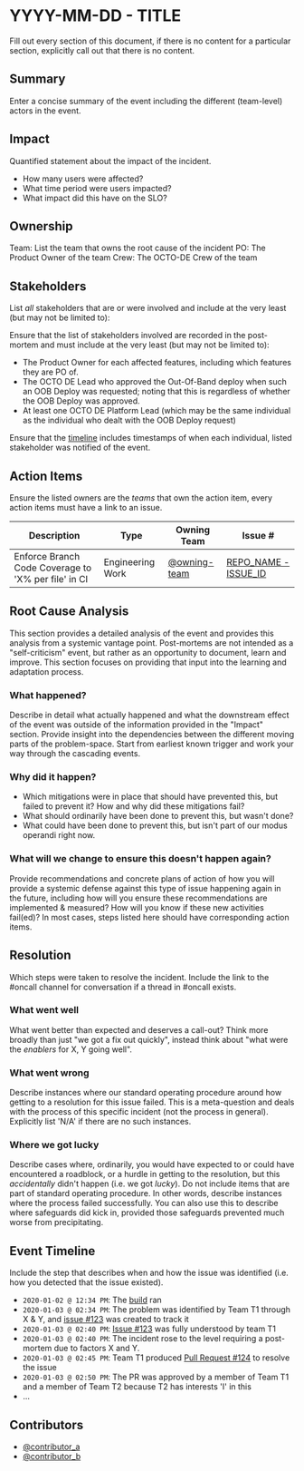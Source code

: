# YYYY-MM-DD - TITLE

Fill out every section of this document, if there is no content for a particular section, explicitly call out that there is no content.

## Summary

Enter a concise summary of the event including the different (team-level) actors in the event.

## Impact

Quantified statement about the impact of the incident.

- How many users were affected?
- What time period were users impacted?
- What impact did this have on the SLO?

## Ownership

Team: List the team that owns the root cause of the incident
PO: The Product Owner of the team
Crew: The OCTO-DE Crew of the team

## Stakeholders

List _all_ stakeholders that are or were involved and include at the very least (but may not be limited to):

Ensure that the list of stakeholders involved are recorded in the post-mortem and must include at the very least (but may not be limited to):

- The Product Owner for each affected features, including which features they are PO of.
- The OCTO DE Lead who approved the Out-Of-Band deploy when such an OOB Deploy was requested; noting that this is regardless of whether the OOB Deploy was approved.
- At least one OCTO DE Platform Lead (which may be the same individual as the individual who dealt with the OOB Deploy request)

Ensure that the [timeline](#event-timeline) includes timestamps of when each individual, listed stakeholder was notified of the event.

## Action Items

Ensure the listed owners are the _teams_ that own the action item, every action items must have a link to an issue.

| Description | Type | Owning Team | Issue # |
| --- | --- | --- | --- |
| Enforce Branch Code Coverage to 'X% per file' in CI | Engineering Work | [@owning-team](https://github.com/orgs/department-of-veterans-affairs/teams/owning-team) | [REPO_NAME - ISSUE_ID](https://github.com/department-of-veterans-affairs/${REPO_NAME}/issues/1) |

## Root Cause Analysis

This section provides a detailed analysis of the event and provides this analysis from a systemic vantage point. Post-mortems are not intended as a "self-criticism" event, but rather as an opportunity to document, learn and improve. This section focuses on providing that input into the learning and adaptation process.

### What happened?

Describe in detail what actually happened and what the downstream effect of the event was outside of the information provided in the "Impact" section. Provide insight into the dependencies between the different moving parts of the problem-space. Start from earliest known trigger and work your way through the cascading events.

### Why did it happen?

- Which mitigations were in place that should have prevented this, but failed to prevent it? How and why did these mitigations fail?
- What should ordinarily have been done to prevent this, but wasn't done?
- What could have been done to prevent this, but isn't part of our modus operandi right now.

### What will we change to ensure this doesn't happen again?

Provide recommendations and concrete plans of action of how you will provide a systemic defense against this type of issue happening again in the future, including how will you ensure these recommendations are implemented & measured? How will you know if these new activities fail(ed)? In most cases, steps listed here should have corresponding action items.

## Resolution

Which steps were taken to resolve the incident. Include the link to the #oncall channel for conversation if a thread in #oncall exists.

### What went well

What went better than expected and deserves a call-out? Think more broadly than just "we got a fix out quickly", instead think about "what were the _enablers_ for X, Y going well".

### What went wrong

Describe instances where our standard operating procedure around how getting to a resolution for this issue failed. This is a meta-question and deals with the process of this specific incident (not the process in general).
Explicitly list 'N/A' if there are no such instances.

### Where we got lucky

Describe cases where, ordinarily, you would have expected to or could have encountered a roadblock, or a hurdle in getting to the resolution, but this _accidentally_ didn't happen (i.e. we got _lucky_). Do not include items that are part of standard operating procedure. In other words, describe instances where the process failed successfully. You can also use this to describe where safeguards did kick in, provided those safeguards prevented much worse from precipitating.

## Event Timeline

Include the step that describes when and how the issue was identified (i.e. how you detected that the issue existed).

- `2020-01-02 @ 12:34 PM`: The [build](https://build.reference.url/details) ran
- `2020-01-03 @ 02:34 PM`: The problem was identified by Team T1 through X & Y, and [issue #123](https://github.com/department-of-veterans-affairs/${REPO_NAME}/issues/123) was created to track it
- `2020-01-03 @ 02:40 PM`: [Issue #123](https://github.com/department-of-veterans-affairs/${REPO_NAME}/issues/123) was fully understood by team T1
- `2020-01-03 @ 02:40 PM`: The incident rose to the level requiring a post-mortem due to factors X and Y.
- `2020-01-03 @ 02:45 PM`: Team T1 produced [Pull Request #124](https://github.com/department-of-veterans-affairs/${REPO_NAME}/pull/124) to resolve the issue
- `2020-01-03 @ 02:50 PM`: The PR was approved by a member of Team T1 and a member of Team T2 because T2 has interests 'I' in this
- ...

## Contributors

- [@contributor_a](https://github.com/@contributor_a)
- [@contributor_b](https://github.com/@contributor_b)
